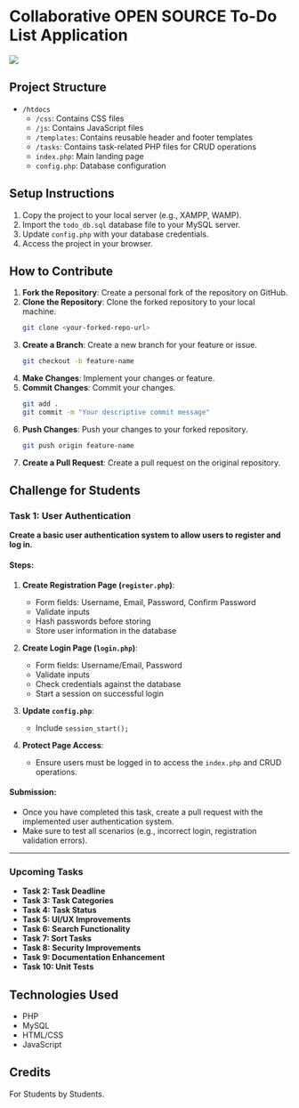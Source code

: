 # Collaborative OPEN SOURCE To-Do List Application

[![](https://mermaid.ink/img/pako:eNqNklFvgjAUhf9Kc5_VjIKgPCxR0elmlmVue1jZQydVmwElbcnmxP8-KLhojIk8ce75OIde2MFSRAx8WEuabdBLEKaovAbkVTH5gdrtWzTcTUXC0BNds33tDqt58cbZN3qh6ksVaEQCrrKYbtGcK43EqjY-jvlBFKHH5pECBWQkGdXMSBN-Ao8jrhtyQl6z6DIZsJg1ZoFm5EiWWA0G5hxjMhEyQYv8M-FKcZE2MWMTY8a6QFNSvaep0gIFVNNPqg6NUxN0R55ZxCVb6gr5X85_3aSuw5f68GkhPjkfT89K8VWtM0NN7eMNoJUUyVmefVXeyFD3pNlkNbo3owdiPs6cp6fz-aG5cWrvwXiTWsyNmIUptCBhMqE8Kn-9XWWGoDcsYSH45W3EVjSPdQhhui9Rmmux2KZL8LXMWQukyNcb8Fc0VqXKzfYCTstfODkgGU3fhTiW4O_gB3zbwR3PcR2v62DH7brdFmzBt9yO5Vmu1fdsp9ezrL6zb8GvCbA6NyXsubiPrW7Pxj17_wc-ofk8?type=png)](https://mermaid.live/edit#pako:eNqNklFvgjAUhf9Kc5_VjIKgPCxR0elmlmVue1jZQydVmwElbcnmxP8-KLhojIk8ce75OIde2MFSRAx8WEuabdBLEKaovAbkVTH5gdrtWzTcTUXC0BNds33tDqt58cbZN3qh6ksVaEQCrrKYbtGcK43EqjY-jvlBFKHH5pECBWQkGdXMSBN-Ao8jrhtyQl6z6DIZsJg1ZoFm5EiWWA0G5hxjMhEyQYv8M-FKcZE2MWMTY8a6QFNSvaep0gIFVNNPqg6NUxN0R55ZxCVb6gr5X85_3aSuw5f68GkhPjkfT89K8VWtM0NN7eMNoJUUyVmefVXeyFD3pNlkNbo3owdiPs6cp6fz-aG5cWrvwXiTWsyNmIUptCBhMqE8Kn-9XWWGoDcsYSH45W3EVjSPdQhhui9Rmmux2KZL8LXMWQukyNcb8Fc0VqXKzfYCTstfODkgGU3fhTiW4O_gB3zbwR3PcR2v62DH7brdFmzBt9yO5Vmu1fdsp9ezrL6zb8GvCbA6NyXsubiPrW7Pxj17_wc-ofk8)

## Project Structure

- `/htdocs`
  - `/css`: Contains CSS files
  - `/js`: Contains JavaScript files
  - `/templates`: Contains reusable header and footer templates
  - `/tasks`: Contains task-related PHP files for CRUD operations
  - `index.php`: Main landing page
  - `config.php`: Database configuration

## Setup Instructions

1. Copy the project to your local server (e.g., XAMPP, WAMP).
2. Import the `todo_db.sql` database file to your MySQL server.
3. Update `config.php` with your database credentials.
4. Access the project in your browser.


## How to Contribute

1. **Fork the Repository**: Create a personal fork of the repository on GitHub.
2. **Clone the Repository**: Clone the forked repository to your local machine.
    ```bash
    git clone <your-forked-repo-url>
    ```
3. **Create a Branch**: Create a new branch for your feature or issue.
    ```bash
    git checkout -b feature-name
    ```
4. **Make Changes**: Implement your changes or feature.
5. **Commit Changes**: Commit your changes.
    ```bash
    git add .
    git commit -m "Your descriptive commit message"
    ```
6. **Push Changes**: Push your changes to your forked repository.
    ```bash
    git push origin feature-name
    ```
7. **Create a Pull Request**: Create a pull request on the original repository.



## Challenge for Students

### Task 1: User Authentication

**Create a basic user authentication system to allow users to register and log in.**

#### Steps:

1. **Create Registration Page (`register.php`)**:
    - Form fields: Username, Email, Password, Confirm Password
    - Validate inputs
    - Hash passwords before storing
    - Store user information in the database

2. **Create Login Page (`login.php`)**:
    - Form fields: Username/Email, Password
    - Validate inputs
    - Check credentials against the database
    - Start a session on successful login

3. **Update `config.php`**:
    - Include `session_start();`

4. **Protect Page Access**:
    - Ensure users must be logged in to access the `index.php` and CRUD operations.

#### Submission:

- Once you have completed this task, create a pull request with the implemented user authentication system.
- Make sure to test all scenarios (e.g., incorrect login, registration validation errors).

---

### Upcoming Tasks

- **Task 2: Task Deadline**
- **Task 3: Task Categories**
- **Task 4: Task Status**
- **Task 5: UI/UX Improvements**
- **Task 6: Search Functionality**
- **Task 7: Sort Tasks**
- **Task 8: Security Improvements**
- **Task 9: Documentation Enhancement**
- **Task 10: Unit Tests**

## Technologies Used

- PHP
- MySQL
- HTML/CSS
- JavaScript

## Credits

For Students by Students.
